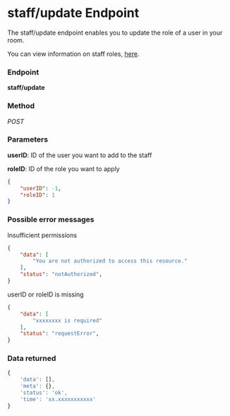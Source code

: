 # staff/update Endpoint

The staff/update endpoint enables you to update the role of a user in your room.

You can view information on staff roles, [here](/api/roles.md).

### Endpoint

**staff/update**

### Method

_POST_

### Parameters

**userID**: ID of the user you want to add to the staff

**roleID**: ID of the role you want to apply

```json
{
    "userID": -1,
    "roleID": 1
}
```

### Possible error messages

Insufficient permissions
```json
{
    "data": [
        "You are not authorized to access this resource."
    ],
    "status": "notAuthorized",
}
```

userID or roleID is missing
```json
{
    "data": [
        "xxxxxxxx is required"
    ],
    "status": "requestError",
}
```

### Data returned

```js
{
    'data': [],
    'meta': {},
    'status': 'ok',
    'time': 'xx.xxxxxxxxxxx'
}
```